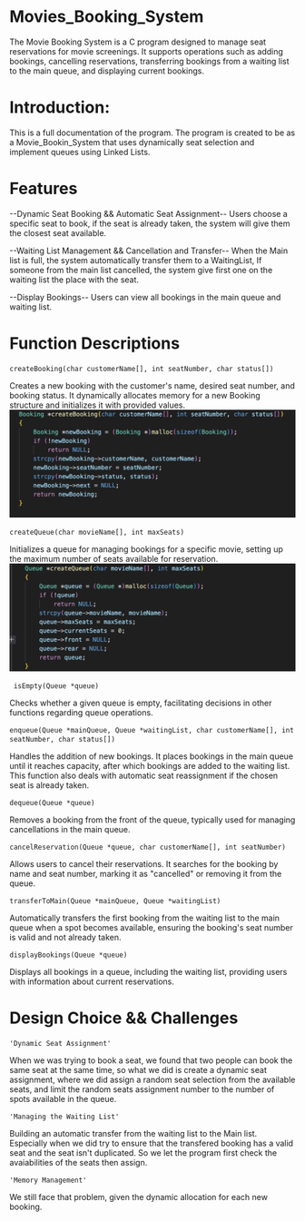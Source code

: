 # Movies_Booking_System

The Movie Booking System is a C program designed to manage seat reservations for movie screenings. It supports operations such as adding bookings, cancelling reservations, transferring bookings from a waiting list to the main queue, and displaying current bookings.


# Introduction:
This is a full documentation of the program. The program is created to be as a Movie_Bookin_System that uses dynamically seat selection and implement queues using Linked Lists.

# Features
--Dynamic Seat Booking && Automatic Seat Assignment--
       Users choose a specific seat to book, if the seat is already taken, the system will give them the closest seat available.

--Waiting List Management && Cancellation and Transfer--
        When the Main list is full, the system automatically transfer them to a WaitingList, If someone from the main list cancelled, the system give first one on the waiting list the place with the seat.

--Display Bookings--
        Users can view all bookings in the main queue and waiting list.


# Function Descriptions
    createBooking(char customerName[], int seatNumber, char status[])
Creates a new booking with the customer's name, desired seat number, and booking status. It dynamically allocates memory for a new Booking structure and initializes it with provided values.
  [<img src="https://github.com/Psychopass-crypto/Movies_Booking_System/blob/main/Screenshot%202024-03-17%20at%2020.18.48.png"/>](https://github.com/Psychopass-crypto/Movies_Booking_System/blob/main/Screenshot%202024-03-17%20at%2020.18.48.png)

    createQueue(char movieName[], int maxSeats)
Initializes a queue for managing bookings for a specific movie, setting up the maximum number of seats available for reservation.
  [<img src="https://github.com/Psychopass-crypto/Movies_Booking_System/blob/main/Screenshot%202024-03-17%20at%2020.18.55.png"/>](https://github.com/Psychopass-crypto/Movies_Booking_System/blob/main/Screenshot%202024-03-17%20at%2020.18.55.png)

     isEmpty(Queue *queue)
Checks whether a given queue is empty, facilitating decisions in other functions regarding queue operations.

    enqueue(Queue *mainQueue, Queue *waitingList, char customerName[], int seatNumber, char status[])
Handles the addition of new bookings. It places bookings in the main queue until it reaches capacity, after which bookings are added to the waiting list. This function also deals with automatic seat reassignment if the chosen seat is already taken.

    dequeue(Queue *queue)
Removes a booking from the front of the queue, typically used for managing cancellations in the main queue.

    cancelReservation(Queue *queue, char customerName[], int seatNumber)
Allows users to cancel their reservations. It searches for the booking by name and seat number, marking it as "cancelled" or removing it from the queue.

    transferToMain(Queue *mainQueue, Queue *waitingList)
Automatically transfers the first booking from the waiting list to the main queue when a spot becomes available, ensuring the booking's seat number is valid and not already taken.

    displayBookings(Queue *queue)
Displays all bookings in a queue, including the waiting list, providing users with information about current reservations.


# Design Choice && Challenges
    'Dynamic Seat Assignment'
When we was trying to book a seat, we found that two people can book the same seat at the same time, so what we did is create a dynamic seat assignment, where we did assign a random seat selection from the available seats, and limit the random seats assignment number to the number of spots available in the queue.

    'Managing the Waiting List'
Building an automatic transfer from the waiting list to the Main list. Especially when we did try to ensure that the transfered booking has a valid seat and the seat isn't duplicated. So we let the program first check the avaiabilities of the seats then assign.

    'Memory Management'
We still face that problem, given the dynamic allocation for each new booking.


